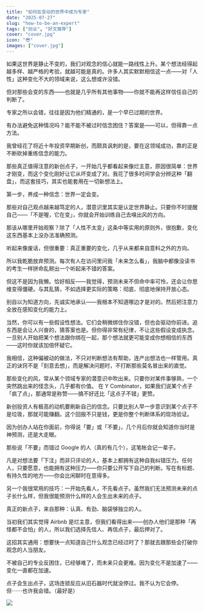 ```yaml
---
title: "如何在变动的世界中成为专家"
date: "2025-07-27"
slug: "how-to-be-an-expert"
tags: ["创业", "好文推荐"]
cover: "cover.jpg"
icon: "😎"
images: ["cover.jpg"]
---
```

如果这世界是静止不变的，我们对观念的信心就能一路线性上升。某个想法经得起越多样、越严格的考验，就越可能是真的。许多人其实默默相信这一点——对「人性」这种变化不大的领域来说，这么想或许没错。



但对那些会变的东西——也就是几乎所有其他事物——你就不能再这样信任自己的判断了。



专家之所以会错，往往是因为他们精通的，是一个早已过期的世界。



有办法避免这种情况吗？能不能不被过时信念困住？答案是——可以，但得靠一点方法。



我曾经花了将近十年投资早期新创，而颇具讽刺的是，要在这领域成功，靠的正是不断砍掉重练信念的能力。



那些真正值得注意的新创点子，一开始几乎都看起来像烂主意，原因很简单：世界才刚变，而这个变化刚好让它从坏变成了对。我花了很多时间学会分辨这种「翻盘」，而这套技巧，其实也能套用在一切新想法上。



第一步，养成一种信念：世界一定会变。



那些对自己观点越来越笃定的人，潜意识里其实是认定世界静止。只要你不时提醒自己——「不是喔，它在变」，你就会开始训练自己去嗅出风的方向。



那该从哪里开始观察？除了「人性不太变」这条中等实用的原则外，很抱歉，变化这东西基本上没办法准确预测。



听起来像废话，但很重要：真正重要的变化，几乎从来都来自意料之外的方向。



所以我乾脆放弃预测。每次有人在访问里问我「未来怎么看」，我脑中都像没读书的考生一样拼命乱掰出一个听起来不错的答案。



但这不是因为我懒。恰好相反——我觉得，预测未来不但命中率可怜，还会让你思维变得僵硬。与其乱猜，不如选择更实际的策略：彻底、彻底地保持开放心态。



别自以为知道方向，先诚实地承认——我根本不知道哪边才是对的。然后把注意力全放在感知变化的能力上。



当然，你可以有一些假设性想法。它们会稍微绑住你没错，但也会驱动你前进。追东西是会让人兴奋的，猜答案也是。但你得非常有纪律，不让这些假设变成执念。
一旦别人开始把某个想法跟你绑在一起，那个想法就更可能变成你想相信的东西——这时你就该加倍怀疑它。



我相信，这种偏被动的做法，不只对判断想法有帮助，连产出想法也一样管用。真正的诀窍不是「刻意去想」，而是解决问题时，不打断那些莫名冒出来的直觉。



那些变化的风，常从某个领域专家的潜意识中吹出来。只要你对某件事够熟，一个突然跳出来的怪念头，几乎都有价值。
在 Y Combinator，如果我们说某个点子「疯了点」，那通常是称赞——搞不好还比「这点子不错」更赞。



新创投资人有极高的动机要刷新自己的信念。只要比别人早一步意识到某个点子不是垃圾，那就可能赚翻。这个回报不只是钱，更是你整个判断体系的现场验证。



因为创办人站在你面前，你得说「要」或「不要」，几个月后你就会知道你当时是神预测，还是大走眼。



那些说「不要」而错过 Google 的人（真的有几个），这笔帐会记一辈子。



凡是对想法要「下注」而非只评论的人，基本上都拥有这种自我纠错压力。任何人，只要愿意，也能拥有这种压力——你只要公开写下自己的判断。写在有标题、有持久性的地方——你会比闲聊时在意得多。



另一个我很常用的技巧：一开始先看人，不先看点子。虽然我们无法预测未来的点子长什么样，但我很能预测什么样的人会生出未来的点子。



真正的新点子，来自那种：认真、有劲、脑袋够独立的人。



当初我们其实觉得 Airbnb 是烂主意，但我们看得出来——创办人他们是那种「再怪都不会怕」的人，所以我们选择先信人、再信点子，最后押对了。



这招其实通用：想要快一点知道自己什么观念已经过时了？那就去跟那些会打破你观念的人当朋友。



不被自己的专业反困住，已经够难了，而未来只会更难。因为变化不是加速了——变化一直都在加速。



点子会生出点子，这场连锁反应从旧石器时代就没停过。我不认为它会停。
但⋯⋯也许我会错。（最好是）




![](https://prod-files-secure.s3.us-west-2.amazonaws.com/112d0858-5090-4d34-a606-b75eb8d65fd2/46476355-9cf3-4e99-9b7a-3531bc426380/1000202064.png?X-Amz-Algorithm=AWS4-HMAC-SHA256&X-Amz-Content-Sha256=UNSIGNED-PAYLOAD&X-Amz-Credential=ASIAZI2LB466REHGGA5C%2F20251005%2Fus-west-2%2Fs3%2Faws4_request&X-Amz-Date=20251005T184811Z&X-Amz-Expires=3600&X-Amz-Security-Token=IQoJb3JpZ2luX2VjEOL%2F%2F%2F%2F%2F%2F%2F%2F%2F%2FwEaCXVzLXdlc3QtMiJGMEQCIHjXqge6LQ%2Bw3ds1h%2BK1USm7plVmvo6D4etlTMdqV9AlAiBAEDrQvn4%2FMLCo23tHvIFh9IjaOKmc1XmpnVJJnOL0XCr%2FAwh7EAAaDDYzNzQyMzE4MzgwNSIMobX%2BCEjI0Pz5WAU5KtwDgvEAYDjoUS3hRwObnekHHsf9KFLVMaDKqVNqMG2lcoLqunZm4mPZewYC4c18rL%2FLHlSfhCLT1RD66jHMKtdAzXzCZMmNXnfLvNs%2BieElIypGGCr5Ob4UZZqO4RQJEi%2B81%2FcQ7y5%2BIwwGrepFmlu13v7CUPWTj7cRKDM3YKkSaiyOyKA6FJsrege6J7DliP%2F7CR3032qUfyFQlCB4PrqH8VxGPs%2FPrAUP0xSLLgbem48wnVkWicYp6rMpBvjGGMHKjYbNjvuc9nMrexPZylW2Fy1kRAoyulwmKF%2F4lV9uQcmrulgeIkkoDZfZti%2FaSgOqO%2ByRmHFCNcpBcS7qk6mq1UoiNwHM0kiXgzCbal9vOvpEi5X9XGDhF7BcZes3DG31WL5%2FdrdfuqHITWZgE5Rf0RkvlfZi8e5BRtn12dWUhzWLh1aQpt%2F2q5XSf%2BwYv5JlMiqsgOtU4Lb1zJqdPxDvYPnWm7M7yOtpsZqCvnJopEWD%2FIFywrKrUdHWGrXpmX1zPSJ8jGQQ62%2FhE6ey%2F%2B%2FXPeuRSnqaKUo8IoMjylXoaYkd4FvlHVqTGEKt46CXXIdOCErSSp9o418lKOgJCPB8VxspuMFb%2B7OjEQMWz3kt7sGo2r4KbySlhvZuJ8QwvOiKxwY6pgE%2FNj6z3LQ2%2BBNyCssk59KEHDxsEv3HIoq%2FV4VUWn3AW%2BQq0wLK%2BGjg00MSl1DEGzToj7OhjNRKMCIpcAz1OwVC9dlnAE%2B9jDaLwJWG0KEHhE6jmphW5ZWF7Fs4RlaTUkI8aYpmhikJS4UJz0xCQtPcV9I0XAWP8lCFtJalzSphoUOLXVHsttkqA%2BwKUAJ80cIAbAX2SIyS1qmsdi1KWnzB%2B4itenLc&X-Amz-Signature=b71ef7ee17c1598a75983d75e15c131409ca94198e90ab8bb117e2601de3005d&X-Amz-SignedHeaders=host&x-amz-checksum-mode=ENABLED&x-id=GetObject)


